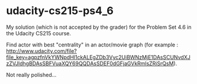 udacity-cs215-ps4_6
===================

My solution (which is not accepted by the grader) for the Problem Set 4.6 in the Udacity CS215 course.

Find actor with best "centrality" in an actor/movie graph (for example : http://www.udacity.com/file?file_key=agpzfnVkYWNpdHl1ckALEgZDb3Vyc2UiBWNzMjE1DAsSCUNvdXJzZVJldhgBDAsSBFVuaXQY69QQDAsSDEF0dGFjaGVkRmlsZRiSrQsM).

Not really polished...
